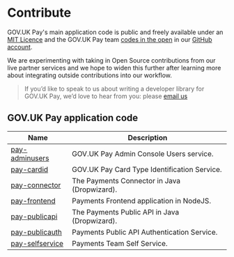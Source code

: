 # Contribute

GOV.UK Pay's main application code is public and freely available under an [MIT Licence](https://en.wikipedia.org/wiki/MIT_License) and the GOV.UK Pay team [codes in the open](https://gds.blog.gov.uk/2012/10/12/coding-in-the-open/) in our [GitHub account](https://github.com/alphagov?q=pay-).

We are experimenting with taking in Open Source contributions from our live partner services and we hope to widen this further  after learning more about integrating outside contributions into our workflow.

>If you’d like to speak to us about writing a developer library for GOV.UK Pay, we’d love to hear from you: please [email us](mailto:govuk-pay-support@digital.cabinet-office.gov.uk)

## GOV.UK Pay application code

| Name | Description |
| --- | --- |
| [pay-adminusers](https://github.com/alphagov/pay-adminusers) | GOV.UK Pay Admin Console Users service. |
| [pay-cardid](https://github.com/alphagov/pay-cardid) | GOV.UK Pay Card Type Identification Service. |
| [pay-connector](https://github.com/alphagov/pay-connector) | The Payments Connector in Java (Dropwizard). |
| [pay-frontend](https://github.com/alphagov/pay-frontend) | Payments Frontend application in NodeJS. |
| [pay-publicapi](https://github.com/alphagov/pay-publicapi) | The Payments Public API in Java (Dropwizard). |
| [pay-publicauth](https://github.com/alphagov/pay-publicauth) | Payments Public API Authentication Service. |
| [pay-selfservice](https://github.com/alphagov/pay-selfservice) | Payments Team Self Service. |
